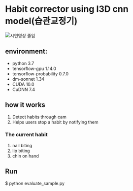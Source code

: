 # Habit corrector using I3D cnn model(습관교정기)


![시연영상 줄임](https://user-images.githubusercontent.com/90203114/201026180-fd1d0c00-78ba-4246-a820-6bf69a727138.gif)


## environment:
- python 3.7
- tensorflow-gpu 1.14.0
- tensorflow-probability 0.7.0
- dm-sonnet 1.34
- CUDA 10.0
- CuDNN 7.4


## how it works
1. Detect habits through cam
2. Helps users stop a habit by notifying them
### The current habit
1. nail biting
2. lip biting
3. chin on hand

## Run
$ python evaluate_sample.py

